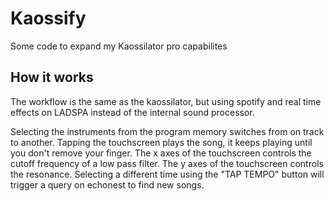 # Kaossify

Some code to expand my Kaossilator pro capabilites

## How it works

The workflow is the same as the kaossilator, but using spotify and real time effects on LADSPA instead of the internal sound processor.

Selecting the instruments from the program memory switches from on track to another.
Tapping the touchscreen plays the song, it keeps playing until you don't remove your finger.
The x axes of the touchscreen controls the cutoff frequency of a low pass filter.
The y axes of the touchscreen controls the resonance.
Selecting a different time using the "TAP TEMPO" button will trigger a query on echonest to find new songs.
